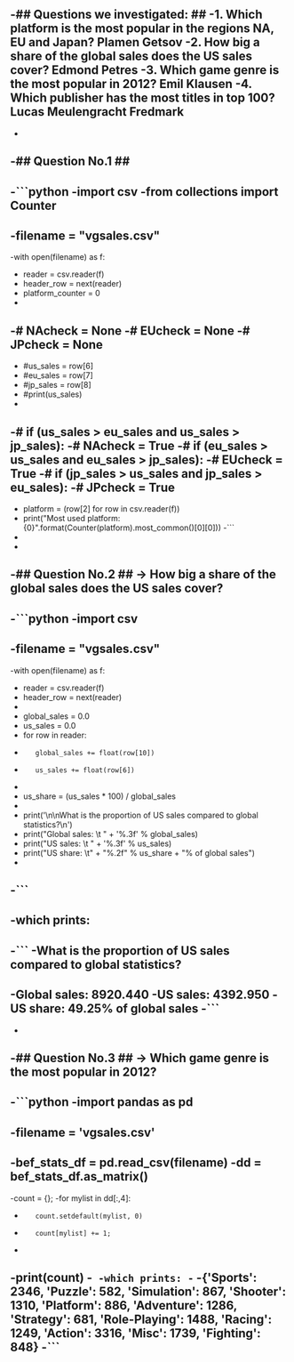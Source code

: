 -## Questions we investigated: ##
 -1. Which platform is the most popular in the regions NA, EU and Japan? **Plamen Getsov**
 -2. How big a share of the global sales does the US sales cover? **Edmond Petres**
 -3. Which game genre is the most popular in 2012? **Emil Klausen**
 -4. Which publisher has the most titles in top 100? **Lucas Meulengracht Fredmark**
 -
 -
 -## Question No.1 ##
 -
 -```python
 -import csv
 -from collections import Counter
 -
 -filename = "vgsales.csv"
 -
 -with open(filename) as f:
 -    reader = csv.reader(f)
 -    header_row = next(reader)
 -    platform_counter = 0
 -
 -#    NAcheck = None
 -#    EUcheck = None
 -#    JPcheck = None
 -
 -    #us_sales = row[6]
 -    #eu_sales = row[7]
 -    #jp_sales = row[8]
 -    #print(us_sales)
 -
 -#    if (us_sales > eu_sales and us_sales > jp_sales):
 -#        NAcheck = True
 -#    if (eu_sales > us_sales and eu_sales > jp_sales):
 -#        EUcheck = True
 -#    if (jp_sales > us_sales and jp_sales > eu_sales):
 -#        JPcheck = True
 -
 -    platform = (row[2] for row in csv.reader(f))
 -    print("Most used platform: {0}".format(Counter(platform).most_common()[0][0]))
 -```
 -
 -
 -## Question No.2 ##
 -> How big a share of the global sales does the US sales cover?
 -
 -```python
 -import csv
 -
 -filename = "vgsales.csv"
 -
 -with open(filename) as f:
 -    reader = csv.reader(f)
 -    header_row = next(reader)
 -
 -    global_sales = 0.0
 -    us_sales = 0.0
 -    for row in reader:
 -        global_sales += float(row[10])
 -        us_sales += float(row[6])
 -    
 -    us_share = (us_sales * 100) / global_sales
 -
 -    print('\n\nWhat is the proportion of US sales compared to global statistics?\n')
 -    print("Global sales: \t " + '%.3f' % global_sales)
 -    print("US sales: \t " + '%.3f' % us_sales)
 -    print("US share: \t" + "%.2f" % us_share + "% of global sales")
 -
 -```
 -
 -which prints:
 -
 -```
 -What is the proportion of US sales compared to global statistics?
 -
 -Global sales:    8920.440
 -US sales:        4392.950
 -US share:       49.25% of global sales
 -```
 -
 -
 -## Question No.3 ##
 -> Which game genre is the most popular in 2012?
 -
 -```python
 -import pandas as pd
 -
 -filename = 'vgsales.csv'
 -
 -bef_stats_df = pd.read_csv(filename)
 -dd = bef_stats_df.as_matrix()
 -
 -count = {};
 -for mylist in dd[:,4]:
 -        count.setdefault(mylist, 0)
 -        count[mylist] += 1;
 -    
 -print(count)
 -```
 -which prints:
 -```
 -{'Sports': 2346, 'Puzzle': 582, 'Simulation': 867, 'Shooter': 1310, 'Platform': 886, 'Adventure': 1286, 'Strategy': 681, 'Role-Playing': 1488, 'Racing': 1249, 'Action': 3316, 'Misc': 1739, 'Fighting': 848}
 -```
 -
